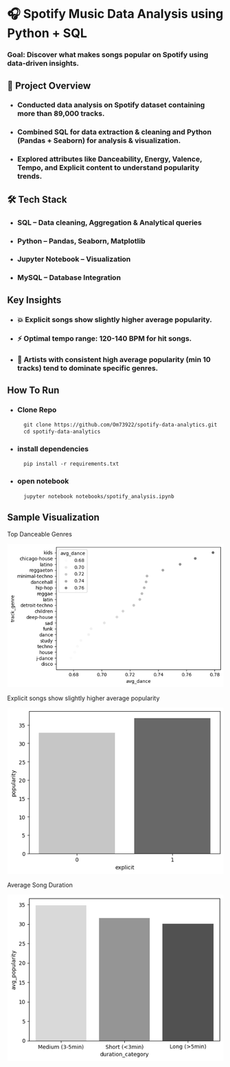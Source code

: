 # 🎧 Spotify Music Data Analysis using Python + SQL
### Goal: Discover what makes songs popular on Spotify using data-driven insights.

## 🧠 Project Overview 
- ### Conducted data analysis on Spotify dataset containing more than **89,000 tracks**.
- ### Combined SQL for data extraction & cleaning and Python **(Pandas + Seaborn)** for analysis & visualization.
- ### Explored attributes like **Danceability, Energy, Valence, Tempo, and Explicit content** to understand popularity trends.

## 🛠️ Tech Stack
- ### **SQL** – Data cleaning, Aggregation & Analytical queries
- ### **Python** – Pandas, Seaborn, Matplotlib
- ### **Jupyter Notebook** – Visualization
- ### **MySQL** – Database Integration

## Key Insights 
- ### 💥 Explicit songs show slightly higher average popularity.
- ### ⚡ Optimal tempo range: 120-140 BPM for hit songs.
- ### 👑 Artists with consistent high average popularity (min 10 tracks) tend to dominate specific genres.

## How To Run
- ### Clone Repo 
        git clone https://github.com/Om73922/spotify-data-analytics.git
        cd spotify-data-analytics

- ### install dependencies
        pip install -r requirements.txt

- ### open notebook
        jupyter notebook notebooks/spotify_analysis.ipynb

## Sample Visualization 
Top Danceable Genres

<img src="visuals/danceable_genres.png" width="900">

Explicit songs show slightly higher average popularity

![Explicit songs show slightly higher average popularity.](visuals/explicit_vs_notExplicit.png)

Average Song Duration

![Average Song Duration](visuals/song_durartion.png)
